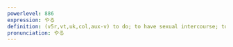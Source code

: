 ```yaml
---
powerlevel: 886
expression: やる
definition: (v5r,vt,uk,col,aux-v) to do; to have sexual intercourse; to kill; to give (to inferiors, animals, etc.); to do for (inferiors); to send (e.g. somebody somewhere); to dispatch (e.g. letter) (despatch); (P)
pronunciation: やる
---
```

